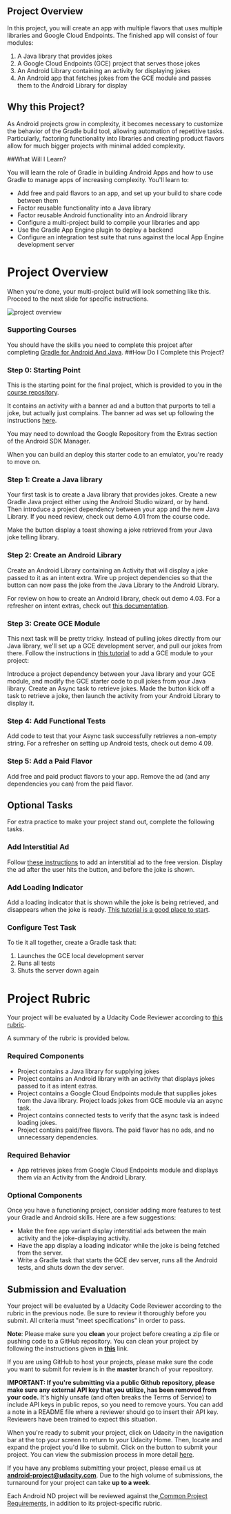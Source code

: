 ## Project Overview
In this project, you will create an app with multiple flavors that uses
multiple libraries and Google Cloud Endpoints. The finished app will consist of four modules:

1. A Java library that provides jokes
2. A Google Cloud Endpoints
(GCE) project that serves those jokes
3. An Android Library containing an
activity for displaying jokes 
4. An Android app that fetches jokes from the GCE module and passes them to the Android Library for display

## Why this Project?

As Android projects grow in complexity, it becomes necessary to customize the behavior of the Gradle build tool, allowing automation of repetitive tasks. Particularly, factoring functionality into libraries and creating product flavors allow for much bigger projects with minimal added complexity.

##What Will I Learn?

You will learn the role of Gradle in building Android Apps and how to use Gradle to manage apps of increasing complexity. You'll learn to:

* Add free and paid flavors to an app, and set up your build to share code between them
* Factor reusable functionality into a Java library
* Factor reusable Android functionality into an Android library
* Configure a multi-project build to compile your libraries and app
* Use the Gradle App Engine plugin to deploy a backend
* Configure an integration test suite that runs against the local App Engine development server

# Project Overview

When you're done, your multi-project build will look something like this. Proceed to the next slide for specific instructions.

![project overview](//lh3.googleusercontent.com/cJQtO_A08shKWZ1NEJxpvdYcfXxoHH87HYldIx_gOoGcoqnnZDTP3ycVqAnZSUMYzHygxhb-nEE_Yv_QmZY=s0#w=1920&h=1080)

### Supporting Courses
You should have the skills you need to complete this projcet after completing <a href="http://www.udacity.com/course/ud867-nd" target="_blank">Gradle for Android And Java</a>.
##How Do I Complete this Project?

### Step 0: Starting Point

This is the starting point for the final project, which is provided to you in the <a href="https://github.com/udacity/ud867/tree/master/FinalProject" target="_blank">course repository</a>.

It contains an activity with a banner ad and a button that purports to tell a
joke, but actually just complains. The banner ad was set up following the
instructions <a href="https://developers.google.com/mobile-ads-sdk/docs/admob/android/quick-start" target="_blank">here</a>.

You may need to download the Google Repository from the Extras section of the Android SDK Manager.

When you can build an deploy this starter code to an emulator, you're ready to move on.

### Step 1: Create a Java library

Your first task is to create a Java library that provides jokes. Create a new Gradle Java project either using the Android Studio wizard, or by hand. Then
introduce a project dependency between your app and the new Java Library. If you need review, check out demo 4.01 from the course code.

Make the button display a toast showing a joke retrieved from your Java joke
telling library.

### Step 2: Create an Android Library

Create an Android Library containing an Activity that will display a joke
passed to it as an intent extra. Wire up project dependencies so that the
button can now pass the joke from the Java Library to the Android Library.

For review on how to create an Android library, check out demo 4.03. For a
refresher on intent extras, check out <a href="http://developer.android.com/guide/components/intents-filters.html" target="_blank">this documentation</a>.

### Step 3: Create GCE Module

This next task will be pretty tricky. Instead of pulling jokes directly from
our Java library, we'll set up a GCE development server,
and pull our jokes from there. Follow the instructions in <a href="https://github.com/GoogleCloudPlatform/gradle-appengine-templates/tree/master/HelloEndpoints" target="_blank">this
tutorial</a> to add a GCE module to your project:

Introduce a project dependency between your Java library and your GCE module, and modify the GCE starter code to pull jokes from your Java library. Create an Async task to retrieve jokes. Made the button kick off a task to retrieve a joke, then launch the activity from your Android Library to display it.

### Step 4: Add Functional Tests

Add code to test that your Async task successfully retrieves a non-empty
string. For a refresher on setting up Android tests, check out demo 4.09.

### Step 5: Add a Paid Flavor

Add free and paid product flavors to your app. Remove the ad (and any
dependencies you can) from the paid flavor.

## Optional Tasks

For extra practice to make your project stand out, complete the following tasks.

### Add Interstitial Ad

Follow <a href="https://developers.google.com/mobile-ads-sdk/docs/admob/android/interstitial
" target="_blank">these instructions</a> to add an interstitial ad to the free version. Display the ad after the user hits the button, and before the joke is shown.

### Add Loading Indicator

Add a loading indicator that is shown while the joke is being retrieved, and
disappears when the joke is ready. <a href="http://www.tutorialspoint.com/android/android_loading_spinner.htm" target="_blank">This tutorial is a good place to start</a>.

### Configure Test Task

To tie it all together, create a Gradle task that:

1. Launches the GCE local development server
2. Runs all tests
3. Shuts the server down again

# Project Rubric

Your project will be evaluated by a Udacity Code Reviewer according to <a href="https://review.udacity.com/#!/projects/4295208853/rubric" target="_blank">this rubric</a>.

A summary of the rubric is provided below.

### Required Components

* Project contains a Java library for supplying jokes
* Project contains an Android library with an activity that displays jokes passed to it as intent extras.
* Project contains a Google Cloud Endpoints module that supplies jokes from the Java library. Project loads jokes from GCE module via an async task.
* Project contains connected tests to verify that the async task is indeed loading jokes.
* Project contains paid/free flavors. The paid flavor has no ads, and no unnecessary dependencies.

### Required Behavior

* App retrieves jokes from Google Cloud Endpoints module and displays them via an Activity from the Android Library.

### Optional Components

Once you have a functioning project, consider adding more features to test your Gradle and Android skills. Here are a few suggestions:

* Make the free app variant display interstitial ads between the main activity and the joke-displaying activity.
* Have the app display a loading indicator while the joke is being fetched from the server.
* Write a Gradle task that starts the GCE dev server, runs all the Android tests, and shuts down the dev server.

## Submission and Evaluation

Your project will be evaluated by a Udacity Code Reviewer according to the rubric in the previous node. Be sure to review it thoroughly before you submit. All criteria must "meet specifications" in order to pass.

**Note**:  Please make sure you **clean** your project before creating a zip file or pushing code to a GitHub repository. You can clean your project by following the instructions given in **[this](https://goo.gl/8lgeV5)** link.

If you are using GitHub to host your projects, please make sure the code you want to submit for review is in the **master** branch of your repository.

**IMPORTANT: If you're submitting via a public Github repository, please make sure any external API key that you utilize, has been removed from your code.**  It's highly unsafe (and often breaks the Terms of Service) to include API keys in public repos, so you need to remove yours. You can add a note in a README file where a reviewer should go to insert their API key. Reviewers have been trained to expect this situation.

When you're ready to submit your project, click on Udacity in the navigation bar at the top your screen to return to your Udacity Home. Then, locate and expand the project you'd like to submit. Click on the button to submit your project. You can view the submission process in more detail <a href="https://docs.google.com/document/d/1sfMGTlUxxkcZM6iRXbVZ45vPPZGRD4qEp3ENBGSmZ_o/pub?embedded=true" target="_blank">here</a>.

If you have any problems submitting your project, please email us at **android-project@udacity.com**. Due to the high volume of submissions, the turnaround for your project can take **up to a week**.

Each Android ND project will be reviewed against the<a href="http://udacity.github.io/android-nanodegree-guidelines/core.html" target="_blank"> Common Project Requirements</a>, in addition to its project-specific rubric.
